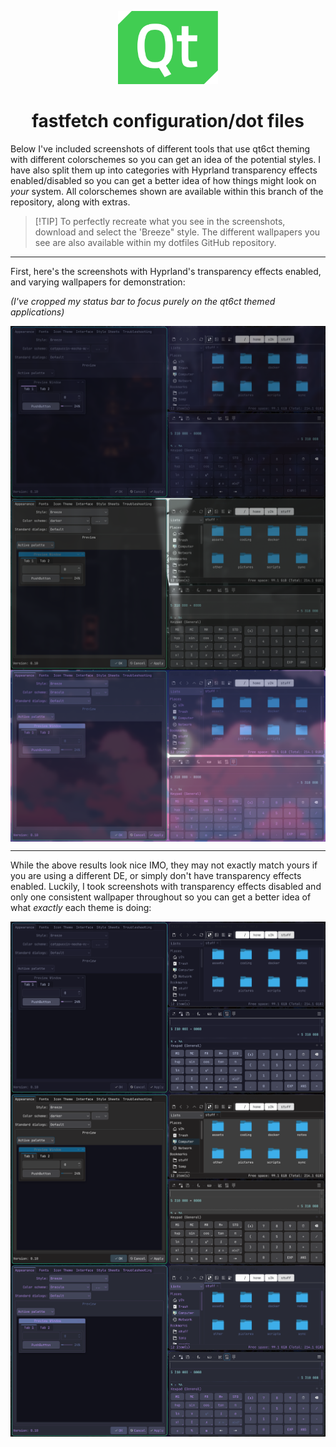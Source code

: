 <p align="center">
  <img src="https://raw.githubusercontent.com/0lswitcher/dotfiles/refs/heads/main/qt6ct/assets/qt-logo.png" style="width: 160px; height: 117px">
</p>

<h1 align="center">
  fastfetch configuration/dot files
</h2>

Below I've included screenshots of different tools that use qt6ct theming with different colorschemes so you can get an idea of the potential styles. I have also split them up into categories with Hyprland transparency effects enabled/disabled so you can get a better idea of how things might look on *your* system. All colorschemes shown are available within this branch of the repository, along with extras.

>  [!TIP]
>  To perfectly recreate what you see in the screenshots, download and select the 'Breeze" style. The different wallpapers you see are also available within my dotfiles GitHub repository.

---

First, here's the screenshots with Hyprland's transparency effects enabled, and varying wallpapers for demonstration:

*(I've cropped my status bar to focus purely on the qt6ct themed applications)*

<img align="center" src="https://raw.githubusercontent.com/0lswitcher/dotfiles/refs/heads/main/qt6ct/assets/screenshots/transparent/catppuccin-mocha-mauve-transparent.png">

<img align="center" src="https://raw.githubusercontent.com/0lswitcher/dotfiles/refs/heads/main/qt6ct/assets/screenshots/transparent/darker-transparent.png">


<img align="center" src="https://raw.githubusercontent.com/0lswitcher/dotfiles/refs/heads/main/qt6ct/assets/screenshots/transparent/dracula-transparent.png">

---

While the above results look nice IMO, they may not exactly match yours if you are using a different DE, or simply don't have transparency effects enabled. Luckily, I took screenshots with transparency effects disabled and only one consistent wallpaper throughout so you can get a better idea of what *exactly* each theme is doing:

<img align="center" src="https://raw.githubusercontent.com/0lswitcher/dotfiles/refs/heads/main/qt6ct/assets/screenshots/opaque/catppuccin-mocha-mauve-opaque.png">

<img align="center" src="https://raw.githubusercontent.com/0lswitcher/dotfiles/refs/heads/main/qt6ct/assets/screenshots/opaque/darker-opaque.png">


<img align="center" src="https://raw.githubusercontent.com/0lswitcher/dotfiles/refs/heads/main/qt6ct/assets/screenshots/opaque/dracula-opaque.png">
